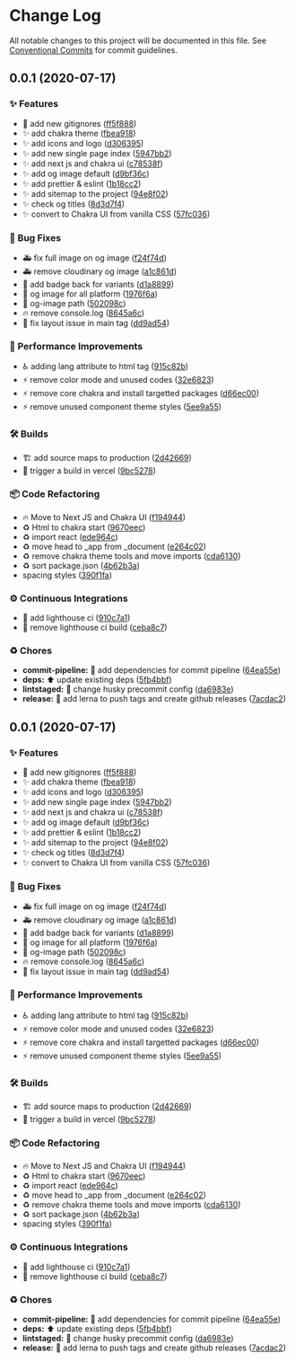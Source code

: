 # Change Log

All notable changes to this project will be documented in this file. See
[Conventional Commits](https://conventionalcommits.org) for commit guidelines.

## 0.0.1 (2020-07-17)

### ✨ Features

- :see_no_evil: add new gitignores
  ([ff5f888](https://github.com/navin-moorthy/navinmoorthy.me/commit/ff5f8880421ca8202d6d3e15623202498b884467))
- :sparkles: add chakra theme
  ([fbea918](https://github.com/navin-moorthy/navinmoorthy.me/commit/fbea9182ae1241055c2f71bfa04998f794bae956))
- :sparkles: add icons and logo
  ([d306395](https://github.com/navin-moorthy/navinmoorthy.me/commit/d3063951614d1f477bf1cb0e248dc1599a19fb0f))
- :sparkles: add new single page index
  ([5947bb2](https://github.com/navin-moorthy/navinmoorthy.me/commit/5947bb24baf2641c1695670ac3202e752db3fb52))
- :sparkles: add next js and chakra ui
  ([c78538f](https://github.com/navin-moorthy/navinmoorthy.me/commit/c78538f8dc0dc12e952b56763f507d2d13f367d5))
- :sparkles: add og image default
  ([d9bf36c](https://github.com/navin-moorthy/navinmoorthy.me/commit/d9bf36c8da517cd9380e8d89ef1a265d101adcfd))
- :sparkles: add prettier & eslint
  ([1b18cc2](https://github.com/navin-moorthy/navinmoorthy.me/commit/1b18cc231b360523de9c4935273e23032957f0e3))
- :sparkles: add sitemap to the project
  ([94e8f02](https://github.com/navin-moorthy/navinmoorthy.me/commit/94e8f020348cbe36f0fb6db168db48b32bc25dde))
- :sparkles: check og titles
  ([8d3d7f4](https://github.com/navin-moorthy/navinmoorthy.me/commit/8d3d7f4a0dbe50eeca5dda4b31d1f008613fd6cc))
- :sparkles: convert to Chakra UI from vanilla CSS
  ([57fc036](https://github.com/navin-moorthy/navinmoorthy.me/commit/57fc0365a1a81463d9555ecfd0d07e650af44150))

### 🐛 Bug Fixes

- :ambulance: fix full image on og image
  ([f24f74d](https://github.com/navin-moorthy/navinmoorthy.me/commit/f24f74d35120a64c1b04991884a61940b6d94f09))
- :ambulance: remove cloudinary og image
  ([a1c861d](https://github.com/navin-moorthy/navinmoorthy.me/commit/a1c861d2ff3dcba30dd697afcd361822e1eb878b))
- :bug: add badge back for variants
  ([d1a8899](https://github.com/navin-moorthy/navinmoorthy.me/commit/d1a8899909e9db3b710ade9095676ac459cddbcc))
- :bug: og image for all platform
  ([1976f6a](https://github.com/navin-moorthy/navinmoorthy.me/commit/1976f6ac0fb496b582c1347960e47f0385cc2d28))
- :bug: og-image path
  ([502098c](https://github.com/navin-moorthy/navinmoorthy.me/commit/502098cfa14a69de75c5e84f4aeb2ae79b388479))
- :fire: remove console.log
  ([8645a6c](https://github.com/navin-moorthy/navinmoorthy.me/commit/8645a6ce59a0c2504348c05cf47fab6b0bbc87cd))
- :lipstick: fix layout issue in main tag
  ([dd9ad54](https://github.com/navin-moorthy/navinmoorthy.me/commit/dd9ad54ed7a20cc08364a1b9b65f801c7fc6a78b))

### 🚀 Performance Improvements

- :wheelchair: adding lang attribute to html tag
  ([915c82b](https://github.com/navin-moorthy/navinmoorthy.me/commit/915c82bb5b9ad2250b203109a5f0d4204b3601cc))
- :zap: remove color mode and unused codes
  ([32e6823](https://github.com/navin-moorthy/navinmoorthy.me/commit/32e68236af7cfe13624a4319aa194f71f3d05cb2))
- :zap: remove core chakra and install targetted packages
  ([d66ec00](https://github.com/navin-moorthy/navinmoorthy.me/commit/d66ec008f1da2909175eece84612737206bfa049))
- :zap: remove unused component theme styles
  ([5ee9a55](https://github.com/navin-moorthy/navinmoorthy.me/commit/5ee9a55fda015875ac34b420a06503e3eedea896))

### 🛠 Builds

- :building_construction: add source maps to production
  ([2d42669](https://github.com/navin-moorthy/navinmoorthy.me/commit/2d426694ae8930e7a9d66941978a9373bed9e163))
- :green_heart: trigger a build in vercel
  ([9bc5278](https://github.com/navin-moorthy/navinmoorthy.me/commit/9bc5278ccb1598fe30f9e760592b6193d184a93a))

### 📦 Code Refactoring

- :fire: Move to Next JS and Chakra UI
  ([f194944](https://github.com/navin-moorthy/navinmoorthy.me/commit/f1949440de6473b5d25ee4b7acff859ad3e3f8a5))
- :recycle: Html to chakra start
  ([9670eec](https://github.com/navin-moorthy/navinmoorthy.me/commit/9670eecd43b700d7b0a83095267170ffe62362cf))
- :recycle: import react
  ([ede964c](https://github.com/navin-moorthy/navinmoorthy.me/commit/ede964cf9d2014c4fcb6cec3936cb5b55a30460a))
- :recycle: move head to \_app from \_document
  ([e264c02](https://github.com/navin-moorthy/navinmoorthy.me/commit/e264c02d778423b1893b1a6b64fc058bfd0ff996))
- :recycle: remove chakra theme tools and move imports
  ([cda6130](https://github.com/navin-moorthy/navinmoorthy.me/commit/cda61309fbcd956190899b24a86da71f225baf17))
- :recycle: sort package.json
  ([4b62b3a](https://github.com/navin-moorthy/navinmoorthy.me/commit/4b62b3a178e43ffe6a935916a10d70df6faec146))
- spacing styles
  ([390f1fa](https://github.com/navin-moorthy/navinmoorthy.me/commit/390f1fa4ac8e8ebd7ddcb31290d051c7aff1cb4f))

### ⚙️ Continuous Integrations

- :construction_worker: add lighthouse ci
  ([910c7a1](https://github.com/navin-moorthy/navinmoorthy.me/commit/910c7a1d5fe6886c6c9e2640135ae222b9d47b40))
- :green_heart: remove lighthouse ci build
  ([ceba8c7](https://github.com/navin-moorthy/navinmoorthy.me/commit/ceba8c7e5951daccce369b99e6b9ec5a9d900beb))

### ♻️ Chores

- **commit-pipeline:** 🔧 add dependencies for commit pipeline
  ([64ea55e](https://github.com/navin-moorthy/navinmoorthy.me/commit/64ea55e523a414854adf71a382f2b0018d201080))
- **deps:** ⬆️ update existing deps
  ([5fb4bbf](https://github.com/navin-moorthy/navinmoorthy.me/commit/5fb4bbf70308d7d05cea841650a59a43b7660836))
- **lintstaged:** 🔧 change husky precommit config
  ([da6983e](https://github.com/navin-moorthy/navinmoorthy.me/commit/da6983e15bef73a45017aa5fde0fa8645b7bcbe3))
- **release:** 🔧 add lerna to push tags and create github releases
  ([7acdac2](https://github.com/navin-moorthy/navinmoorthy.me/commit/7acdac224896a0397614d410dfddc914a35f5338))

## 0.0.1 (2020-07-17)

### ✨ Features

- :see_no_evil: add new gitignores
  ([ff5f888](https://github.com/navin-moorthy/navinmoorthy.me/commit/ff5f8880421ca8202d6d3e15623202498b884467))
- :sparkles: add chakra theme
  ([fbea918](https://github.com/navin-moorthy/navinmoorthy.me/commit/fbea9182ae1241055c2f71bfa04998f794bae956))
- :sparkles: add icons and logo
  ([d306395](https://github.com/navin-moorthy/navinmoorthy.me/commit/d3063951614d1f477bf1cb0e248dc1599a19fb0f))
- :sparkles: add new single page index
  ([5947bb2](https://github.com/navin-moorthy/navinmoorthy.me/commit/5947bb24baf2641c1695670ac3202e752db3fb52))
- :sparkles: add next js and chakra ui
  ([c78538f](https://github.com/navin-moorthy/navinmoorthy.me/commit/c78538f8dc0dc12e952b56763f507d2d13f367d5))
- :sparkles: add og image default
  ([d9bf36c](https://github.com/navin-moorthy/navinmoorthy.me/commit/d9bf36c8da517cd9380e8d89ef1a265d101adcfd))
- :sparkles: add prettier & eslint
  ([1b18cc2](https://github.com/navin-moorthy/navinmoorthy.me/commit/1b18cc231b360523de9c4935273e23032957f0e3))
- :sparkles: add sitemap to the project
  ([94e8f02](https://github.com/navin-moorthy/navinmoorthy.me/commit/94e8f020348cbe36f0fb6db168db48b32bc25dde))
- :sparkles: check og titles
  ([8d3d7f4](https://github.com/navin-moorthy/navinmoorthy.me/commit/8d3d7f4a0dbe50eeca5dda4b31d1f008613fd6cc))
- :sparkles: convert to Chakra UI from vanilla CSS
  ([57fc036](https://github.com/navin-moorthy/navinmoorthy.me/commit/57fc0365a1a81463d9555ecfd0d07e650af44150))

### 🐛 Bug Fixes

- :ambulance: fix full image on og image
  ([f24f74d](https://github.com/navin-moorthy/navinmoorthy.me/commit/f24f74d35120a64c1b04991884a61940b6d94f09))
- :ambulance: remove cloudinary og image
  ([a1c861d](https://github.com/navin-moorthy/navinmoorthy.me/commit/a1c861d2ff3dcba30dd697afcd361822e1eb878b))
- :bug: add badge back for variants
  ([d1a8899](https://github.com/navin-moorthy/navinmoorthy.me/commit/d1a8899909e9db3b710ade9095676ac459cddbcc))
- :bug: og image for all platform
  ([1976f6a](https://github.com/navin-moorthy/navinmoorthy.me/commit/1976f6ac0fb496b582c1347960e47f0385cc2d28))
- :bug: og-image path
  ([502098c](https://github.com/navin-moorthy/navinmoorthy.me/commit/502098cfa14a69de75c5e84f4aeb2ae79b388479))
- :fire: remove console.log
  ([8645a6c](https://github.com/navin-moorthy/navinmoorthy.me/commit/8645a6ce59a0c2504348c05cf47fab6b0bbc87cd))
- :lipstick: fix layout issue in main tag
  ([dd9ad54](https://github.com/navin-moorthy/navinmoorthy.me/commit/dd9ad54ed7a20cc08364a1b9b65f801c7fc6a78b))

### 🚀 Performance Improvements

- :wheelchair: adding lang attribute to html tag
  ([915c82b](https://github.com/navin-moorthy/navinmoorthy.me/commit/915c82bb5b9ad2250b203109a5f0d4204b3601cc))
- :zap: remove color mode and unused codes
  ([32e6823](https://github.com/navin-moorthy/navinmoorthy.me/commit/32e68236af7cfe13624a4319aa194f71f3d05cb2))
- :zap: remove core chakra and install targetted packages
  ([d66ec00](https://github.com/navin-moorthy/navinmoorthy.me/commit/d66ec008f1da2909175eece84612737206bfa049))
- :zap: remove unused component theme styles
  ([5ee9a55](https://github.com/navin-moorthy/navinmoorthy.me/commit/5ee9a55fda015875ac34b420a06503e3eedea896))

### 🛠 Builds

- :building_construction: add source maps to production
  ([2d42669](https://github.com/navin-moorthy/navinmoorthy.me/commit/2d426694ae8930e7a9d66941978a9373bed9e163))
- :green_heart: trigger a build in vercel
  ([9bc5278](https://github.com/navin-moorthy/navinmoorthy.me/commit/9bc5278ccb1598fe30f9e760592b6193d184a93a))

### 📦 Code Refactoring

- :fire: Move to Next JS and Chakra UI
  ([f194944](https://github.com/navin-moorthy/navinmoorthy.me/commit/f1949440de6473b5d25ee4b7acff859ad3e3f8a5))
- :recycle: Html to chakra start
  ([9670eec](https://github.com/navin-moorthy/navinmoorthy.me/commit/9670eecd43b700d7b0a83095267170ffe62362cf))
- :recycle: import react
  ([ede964c](https://github.com/navin-moorthy/navinmoorthy.me/commit/ede964cf9d2014c4fcb6cec3936cb5b55a30460a))
- :recycle: move head to \_app from \_document
  ([e264c02](https://github.com/navin-moorthy/navinmoorthy.me/commit/e264c02d778423b1893b1a6b64fc058bfd0ff996))
- :recycle: remove chakra theme tools and move imports
  ([cda6130](https://github.com/navin-moorthy/navinmoorthy.me/commit/cda61309fbcd956190899b24a86da71f225baf17))
- :recycle: sort package.json
  ([4b62b3a](https://github.com/navin-moorthy/navinmoorthy.me/commit/4b62b3a178e43ffe6a935916a10d70df6faec146))
- spacing styles
  ([390f1fa](https://github.com/navin-moorthy/navinmoorthy.me/commit/390f1fa4ac8e8ebd7ddcb31290d051c7aff1cb4f))

### ⚙️ Continuous Integrations

- :construction_worker: add lighthouse ci
  ([910c7a1](https://github.com/navin-moorthy/navinmoorthy.me/commit/910c7a1d5fe6886c6c9e2640135ae222b9d47b40))
- :green_heart: remove lighthouse ci build
  ([ceba8c7](https://github.com/navin-moorthy/navinmoorthy.me/commit/ceba8c7e5951daccce369b99e6b9ec5a9d900beb))

### ♻️ Chores

- **commit-pipeline:** 🔧 add dependencies for commit pipeline
  ([64ea55e](https://github.com/navin-moorthy/navinmoorthy.me/commit/64ea55e523a414854adf71a382f2b0018d201080))
- **deps:** ⬆️ update existing deps
  ([5fb4bbf](https://github.com/navin-moorthy/navinmoorthy.me/commit/5fb4bbf70308d7d05cea841650a59a43b7660836))
- **lintstaged:** 🔧 change husky precommit config
  ([da6983e](https://github.com/navin-moorthy/navinmoorthy.me/commit/da6983e15bef73a45017aa5fde0fa8645b7bcbe3))
- **release:** 🔧 add lerna to push tags and create github releases
  ([7acdac2](https://github.com/navin-moorthy/navinmoorthy.me/commit/7acdac224896a0397614d410dfddc914a35f5338))
